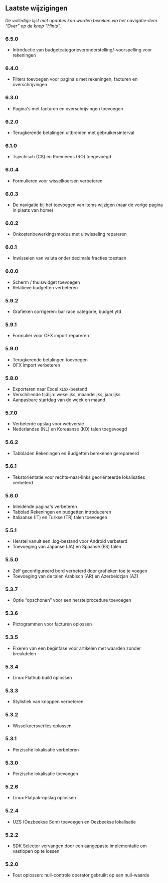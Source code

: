 ## Laatste wijzigingen

_De volledige lijst met updates kan worden bekeken via het navigatie-item “Over” op de knop “Hints”._

### 6.5.0
- Introductie van budgetcategorieveronderstelling/-voorspelling voor rekeningen

### 6.4.0
- Filters toevoegen voor pagina's met rekeningen, facturen en overschrijvingen

### 6.3.0
- Pagina's met facturen en overschrijvingen toevoegen

### 6.2.0
- Terugkerende betalingen uitbreiden met gebruikersinterval

### 6.1.0
- Tsjechisch (CS) en Roemeens (RO) toegevoegd

### 6.0.4
- Formulieren voor wisselkoersen verbeteren

### 6.0.3
- De navigatie bij het toevoegen van items wijzigen (naar de vorige pagina in plaats van home)

### 6.0.2
- Onkostenbewerkingsmodus met uitwisseling repareren

### 6.0.1
- Inwisselen van valuta onder decimale fracties toestaan

### 6.0.0
- Scherm / thuiswidget toevoegen
- Relatieve budgetten verbeteren

### 5.9.2
- Grafieken corrigeren: bar race categorie, budget ytd

### 5.9.1
- Formulier voor OFX import repareren

### 5.9.0
- Terugkerende betalingen toevoegen
- OFX import verbeteren

### 5.8.0
- Exporteren naar Excel `XLSX`-bestand
- Verschillende tijdlijn: wekelijks, maandelijks, jaarlijks
- Aanpasbare startdag van de week en maand

### 5.7.0
- Verbeterde opslag voor webversie
- Nederlandse (NL) en Koreaanse (KO) talen toegevoegd

### 5.6.2
- Tabbladen Rekeningen en Budgetten berekenen gerepareerd

### 5.6.1
- Tekstoriëntatie voor rechts-naar-links georiënteerde lokalisaties verbeterd

### 5.6.0
- Inleidende pagina's verbeteren
- Tabblad Rekeningen en budgetten introduceren
- Italiaanse (IT) en Turkse (TR) talen toevoegen

### 5.5.1
- Herstel vanuit een .log-bestand voor Android verbeterd
- Toevoeging van Japanse (JA) en Spaanse (ES) talen

### 5.5.0
- Zelf geconfigureerd bord verbeterd door grafieken toe te voegen
- Toevoeging van de talen Arabisch (AR) en Azerbeidzjan (AZ)

### 5.3.7
- Optie “opschonen” voor een herstelprocedure toevoegen

### 5.3.6
- Pictogrammen voor facturen oplossen

### 5.3.5
- Fixeren van een beginfase voor artikelen met waarden zonder breukdelen

### 5.3.4
- Linux Flathub build oplossen

### 5.3.3
- Stylistiek van knoppen verbeteren

### 5.3.2
- Wisselkoersverlies oplossen

### 5.3.1
- Perzische lokalisatie verbeteren

### 5.3.0
- Perzische lokalisatie toevoegen

### 5.2.6
- Linux Flatpak-opslag oplossen

### 5.2.4
- UZS (Oezbeekse Som) toevoegen en Oezbeekse lokalisatie

### 5.2.2
- SDK Selector vervangen door een aangepaste implementatie om vastlopen op te lossen

### 5.2.0
- Fout oplossen: null-controle operator gebruikt op een null-waarde
